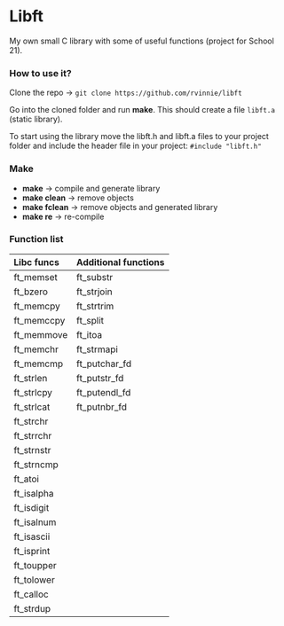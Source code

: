 
# Libft
My own small C library with some of useful functions (project for School 21).

### How to use it?


Clone the repo  -> ```git clone https://github.com/rvinnie/libft```
 
Go into the cloned folder and run **make**.
This should create a file `libft.a` (static library).

To start using the library move the libft.h and libft.a files to your project folder and include the header file in your project: `#include "libft.h"`
### Make
+ **make** -> compile and generate library
+ **make clean** -> remove objects
+ **make fclean** -> remove objects and generated library
+ **make re** -> re-compile
### Function list
|Libc funcs|Additional functions|
|:----|:----|
|ft_memset|ft_substr|
|ft_bzero|ft_strjoin|
|ft_memcpy|ft_strtrim|
|ft_memccpy|ft_split|
|ft_memmove|ft_itoa|
|ft_memchr|ft_strmapi|
|ft_memcmp|ft_putchar_fd|
|ft_strlen|ft_putstr_fd|
|ft_strlcpy|ft_putendl_fd|
|ft_strlcat|ft_putnbr_fd|
|ft_strchr||
|ft_strrchr||
|ft_strnstr||
|ft_strncmp||
|ft_atoi||
|ft_isalpha||
|ft_isdigit||
|ft_isalnum||
|ft_isascii||
|ft_isprint||
|ft_toupper||
|ft_tolower||
|ft_calloc||
|ft_strdup||
